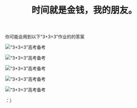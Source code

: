 ﻿---
title: 时间就是金钱，我的朋友。
time: 2020-10-1 19:59:59
tags: hide
cover: https://thirty-1302773433.cos.ap-nanjing.myqcloud.com/postcover/nguyen-dang-hoang-nhu-qDgTQOYk6B8-unsplash.jpg
---
你可能会用到以下“3+3+3”作业的的答案

![“3+3+3”高考备考](https://thirty-1302773433.cos.ap-nanjing.myqcloud.com/post/photo-diary/homework-aanswer/wk/0001.jpg)

![“3+3+3”高考备考](https://thirty-1302773433.cos.ap-nanjing.myqcloud.com/post/photo-diary/homework-aanswer/wk/0002.jpg)

![“3+3+3”高考备考](https://thirty-1302773433.cos.ap-nanjing.myqcloud.com/post/photo-diary/homework-aanswer/wk/0003.jpg)

![“3+3+3”高考备考](https://thirty-1302773433.cos.ap-nanjing.myqcloud.com/post/photo-diary/homework-aanswer/wk/0004.jpg)

![“3+3+3”高考备考](https://thirty-1302773433.cos.ap-nanjing.myqcloud.com/post/photo-diary/homework-aanswer/wk/0005.jpg)

：）